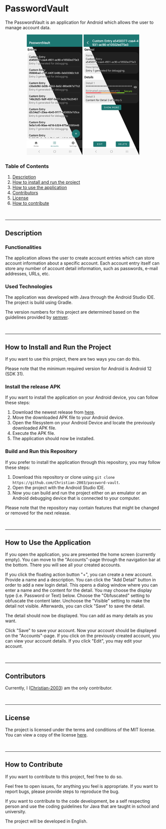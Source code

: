 # PasswordVault
The PasswordVault is an application for Android which allows the user to manage account data.

<div align="center">
    <img src="docs/img/preview_1.png" height="390">
    <img src="docs/img/preview_2.png" height="390">
</div>


### Table of Contents
1. [Description](#description)
2. [How to install and run the project](#how-to-install-and-run-the-project)
3. [How to use the application](#how-to-use-the-application)
4. [Contributors](#contributors)
5. [License](#license)
6. [How to contribute](#how-to-contribute)

<br>

***
## Description
### Functionalities
The application allows the user to create account entries which can store account information about a specific account. Each account entry itself can store any number of account detail information, such as passwords, e-mail addresses, URLs, etc.

### Used Technologies
The application was developed with Java through the Android Studio IDE. The project is build using Gradle.

The version numbers for this project are determined based on the guidelines provided by [semver](https://semver.org/).

<br>

***
## How to Install and Run the Project
If you want to use this project, there are two ways you can do this.

Please note that the minimum required version for Android is Android 12 (SDK 31).

### Install the release APK
If you want to install the application on your Android device, you can follow these steps:
1. Download the newest release from [here](https://github.com/Christian-2003/password-vault/releases).
2. Move the downloaded APK file to your Android device.
3. Open the filesystem on your Android Device and locate the previously downloaded APK file.
4. Execute the APK file.
5. The application should now be installed.

### Build and Run this Repository
If you prefer to install the application through this repository, you may follow these steps:
1. Download this repository or clone using `git clone https://github.com/Christian-2003/password-vault`.
2. Open the project with the Android Studio IDE.
3. Now you can build and run the project either on an emulator or an Android debugging device that is connected to your computer.

Please note that the repository may contain features that might be changed or removed for the next release.

<br>

***
## How to Use the Application
If you open the application, you are presented the home screen (currently empty). You can move to the "Accounts"-page through the navigation bar at the bottom. There you will see all your created accounts.

If you click the floating action button "+", you can create a new account. Provide a name and a description. You can click the "Add Detail" button in order to add a new login detail. This opens a dialog window where you can enter a name and the content for the detail. You may choose the display type (i.e. Password or Text) below. Choose the "Obfuscated" setting to obfuscate the content later. Unchoose the "Visible" setting to make the detail not visible. Afterwards, you can click "Save" to save the detail.

The detail should now be displayed. You can add as many details as you want.

Click "Save" to save your account. Now your account should be displayed on the "Accounts"-page. If you click on the previously created account, you can view your account details. If you click "Edit", you may edit your account.

<br>

***
## Contributors
Currently, I ([Christian-2003](https://github.com/Christian-2003)) am the only contributor.

<br>

***
## License
The project is licensed under the terms and conditions of the MIT license. You can view a copy of the license [here](https://github.com/Christian-2003/password-vault/blob/master/LICENSE.txt).

<br>

***
## How to Contribute
If you want to contribute to this project, feel free to do so.

Feel free to open issues, for anything you feel is appropriate. If you want to report bugs, please provide steps to reproduce the bug.

If you want to contribute to the code development, be a self respecting person and use the coding guidelines for Java that are taught in school and university.

The project will be developed in English.
